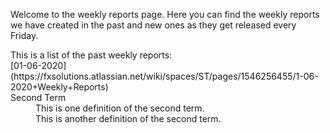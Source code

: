 Welcome to the weekly reports page.
Here you can find the weekly reports we have created in the past and new ones as they get released every Friday.

<dl>
  <dt> This is a list of the past weekly reports: </dt>
  [01-06-2020](https://fxsolutions.atlassian.net/wiki/spaces/ST/pages/1546256455/1-06-2020+Weekly+Reports)
  <dt>Second Term</dt>
  <dd>This is one definition of the second term. </dd>
  <dd>This is another definition of the second term.</dd>
</dl>


